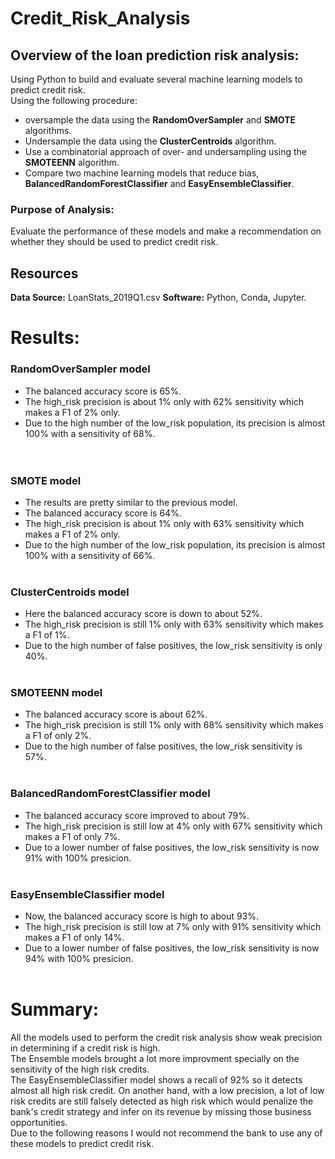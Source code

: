 # Credit_Risk_Analysis

## Overview of the loan prediction risk analysis:
Using Python to build and evaluate several machine learning models to predict credit risk.\
Using the following procedure:
- oversample the data using the **RandomOverSampler** and **SMOTE** algorithms.
- Undersample the data using the **ClusterCentroids** algorithm.
- Use a combinatorial approach of over- and undersampling using the **SMOTEENN** algorithm.
- Compare two machine learning models that reduce bias, **BalancedRandomForestClassifier** and **EasyEnsembleClassifier**.

### Purpose of Analysis:
Evaluate the performance of these models and make a recommendation on whether they should be used to predict credit risk.

## Resources
**Data Source:** LoanStats_2019Q1.csv
**Software:** Python, Conda, Jupyter.

# Results:

### RandomOverSampler model

- The balanced accuracy score is 65%.<br>
- The high_risk precision is about 1% only with 62% sensitivity which makes a F1 of 2% only.<br>
- Due to the high number of the low_risk population, its precision is almost 100% with a sensitivity of 68%.<br>
<br><br>

### SMOTE model

- The results are pretty similar to the previous model.<br>
- The balanced accuracy score is 64%.<br>
- The high_risk precision is about 1% only with 63% sensitivity which makes a F1 of 2% only.<br>
- Due to the high number of the low_risk population, its precision is almost 100% with a sensitivity of 66%.
<br><br>

### ClusterCentroids model

- Here the balanced accuracy score is down to about 52%.<br>
- The high_risk precision is still 1% only with 63% sensitivity which makes a F1 of 1%.<br>
- Due to the high number of false positives, the low_risk sensitivity is only 40%.
<br><br>

### SMOTEENN model

- The balanced accuracy score is about 62%.<br>
- The high_risk precision is still 1% only with 68% sensitivity which makes a F1 of only 2%.<br>
- Due to the high number of false positives, the low_risk sensitivity is 57%.
<br><br>

### BalancedRandomForestClassifier model

- The balanced accuracy score improved to about 79%.<br>
- The high_risk precision is still low at 4% only with 67% sensitivity which makes a F1 of only 7%.<br>
- Due to a lower number of false positives, the low_risk sensitivity is now 91% with 100% presicion.
<br><br>

### EasyEnsembleClassifier model

- Now, the balanced accuracy score is high to about 93%.<br>
- The high_risk precision is still low at 7% only with 91% sensitivity which makes a F1 of only 14%.<br>
- Due to a lower number of false positives, the low_risk sensitivity is now 94% with 100% presicion.
<br><br>


# Summary:

All the models used to perform the credit risk analysis show weak precision in determining if a credit risk is high.\
The Ensemble models brought a lot more improvment specially on the sensitivity of the high risk credits.\
The EasyEnsembleClassifier model shows a recall of 92% so it detects almost all high risk credit. On another hand, with a low precision, a lot of low risk credits are still falsely detected as high risk which would penalize the bank's credit strategy and infer on its revenue by missing those business opportunities.\
Due to the following reasons I would not recommend the bank to use any of these models to predict credit risk. 
